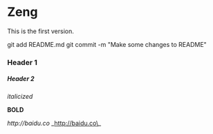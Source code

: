 # Zeng

This is the first version.

git add README.md
git commit -m "Make some changes to README"

### Header 1
##### Header 2

_italicized_

**BOLD**

_http://baidu.co_
\_http://baidu.co\_
